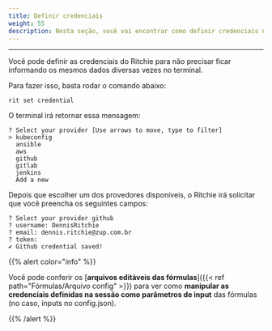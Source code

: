```yaml
---
title: Definir credenciais
weight: 55
description: Nesta seção, você vai encontrar como definir credenciais no Ritchie.
---
```


---

Você pode definir as credenciais do Ritchie para não precisar ficar informando os mesmos dados diversas vezes no terminal. 

Para fazer isso, basta rodar o comando abaixo:

```text
rit set credential
```

O terminal irá retornar essa mensagem:

```text
? Select your provider [Use arrows to move, type to filter]
> kubeconfig
  ansible
  aws
  github
  gitlab
  jenkins
  Add a new
```

Depois que escolher um dos provedores disponíveis, o Ritchie irá solicitar que você preencha os seguintes campos:

```text
? Select your provider github
? username: DennisRitchie
? email: dennis.ritchie@zup.com.br
? token: 
✔ Github credential saved!
```

{{% alert color="info" %}}

Você pode conferir os [**arquivos editáveis das fórmulas**]({{< ref path="Fórmulas/Arquivo config" >}}) para ver como **manipular as credenciais definidas na sessão como parâmetros de input** das fórmulas (no caso, inputs no config.json).

{{% /alert %}}
